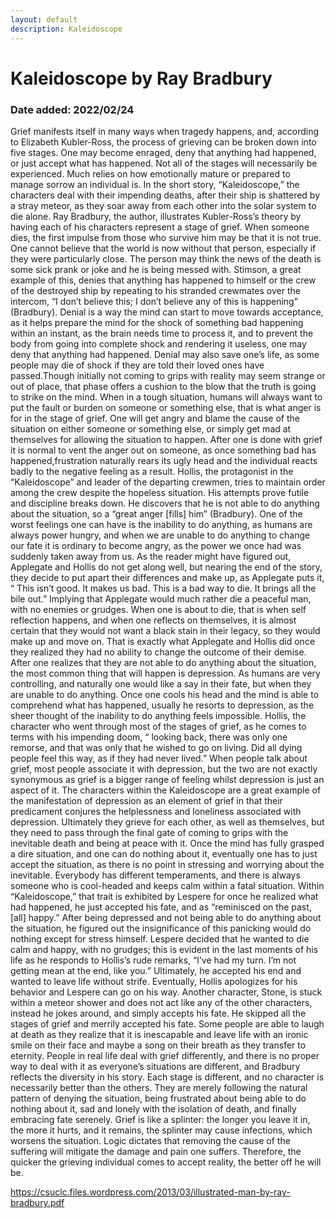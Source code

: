 ```yaml
---
layout: default
description: Kaleidoscope
---
```

# Kaleidoscope by Ray Bradbury
### Date added: 2022/02/24

Grief manifests itself in many ways when tragedy happens, and, according to Elizabeth Kubler-Ross, the process of grieving can be broken down into five stages. One may become enraged, deny that anything had happened, or just accept what has happened. Not all of the stages will necessarily be experienced. Much relies on how emotionally mature or prepared to manage sorrow an individual is. In the short story, “Kaleidoscope,” the characters deal with their impending deaths, after their ship is shattered by a stray meteor, as they soar away from each other into the solar system to die alone. Ray Bradbury, the author, illustrates Kubler-Ross’s theory by having each of his characters represent a stage of grief. 
When someone dies, the first impulse from those who survive him may be that it is not true. One cannot believe that the world is now without that person, especially if they were particularly close. The person may think the news of the death is some sick prank or joke and he is being messed with. Stimson, a great example of this, denies that anything has happened to himself or the crew of the destroyed ship by repeating to his stranded crewmates over the intercom, “I don’t believe this; I don’t believe any of this is happening” (Bradbury). Denial is a way the mind can start to move towards acceptance, as it helps prepare the mind for the shock of something bad happening within an instant, as the brain needs time to process it, and to prevent the body from going into complete shock and rendering it useless, one may deny that anything had happened. Denial may also save one’s life, as some people may die of shock if they are told their loved ones have passed.Though initially not coming to grips with reality may seem strange or out of place, that phase offers a cushion to the blow that the truth is going to strike on the mind. When in a tough situation, humans will always want to put the fault or burden on someone or something else, that is what anger is for in the stage of grief. One will get angry and blame the cause of the situation on either someone or something else, or simply get mad at themselves for allowing the situation to happen.
After one is done with grief it is normal to vent the anger out on someone, as once something bad has happened,frustration naturally rears its ugly head and the individual reacts badly to the negative feeling as a result. Hollis, the protagonist in the “Kaleidoscope” and leader of the departing crewmen, tries to maintain order among the crew despite the hopeless situation. His attempts prove futile and discipline breaks down. He discovers that he is not able to do anything about the situation, so a “great anger [fills] him” (Bradbury). One of the worst feelings one can have is the inability to do anything, as humans are always power hungry, and when we are unable to do anything to change our fate it is ordinary to become angry, as the power we once had was suddenly taken away from us. As the reader might have figured out, Applegate and Hollis do not get along well, but nearing the end of the story, they decide to put apart their differences and make up, as Applegate puts it, “ This isn’t good. It makes us bad. This is a bad way to die. It brings all the bile out.” Implying that Applegate would much rather die a peaceful man, with no enemies or grudges. When one is about to die, that is when self reflection happens, and when one reflects on themselves, it is almost certain that they would not want a black stain in their legacy, so they would make up and move on. That is exactly what Applegate and Hollis did once they realized they had no ability to change the outcome of their demise. After one realizes that they are not able to do anything about the situation, the most common thing that will happen is depression. As humans are very controlling, and naturally one would like a say in their fate, but when they are unable to do anything.
Once one cools his head and the mind is able to comprehend what has happened, usually he resorts to depression, as the sheer thought of the inability to do anything feels impossible. Hollis, the character who went through most of the stages of grief, as he comes to terms with his impending doom, “ looking back, there was only one remorse, and that was only that he wished to go on living. Did all dying people feel this way, as if they had never lived.” When people talk about grief, most people associate it with depression, but the two are not exactly synonymous as grief is a bigger range of feeling whilst depression is just an aspect of it. The characters within the Kaleidoscope are a great example of the manifestation of depression as an element of grief in that their predicament conjures the helplessness and loneliness associated with depression. Ultimately they grieve for each other, as well as themselves, but they need to pass through the final gate of coming to grips with the inevitable death and being at peace with it.
Once the mind has fully grasped a dire situation, and one can do nothing about it, eventually one has to just accept the situation, as there is no point in stressing and worrying about the inevitable. Everybody has different temperaments, and there is always someone who is cool-headed and keeps calm within a fatal situation. Within “Kaleidoscope,” that trait is exhibited by Lespere for once he realized what had happened, he just accepted his fate, and as “reminisced on the past, [all] happy.” After being depressed and not being able to do anything about the situation, he figured out the insignificance of this panicking would do nothing except for stress himself. Lespere decided that he wanted to die calm and happy, with no grudges; this is evident in the last moments of his life as he responds to Hollis’s rude remarks, “I’ve had my turn. I’m not getting mean at the end, like you.” Ultimately, he accepted his end and wanted to leave life without strife. Eventually, Hollis apologizes for his behavior and Lespere can go on his way. Another character, Stone, is stuck within a meteor shower and  does not act like any of the other characters, instead he jokes around, and simply accepts his fate. He skipped all the stages of grief and merrily accepted his fate. Some people are able to laugh at death as they realize that it is inescapable and leave life with an ironic smile on their face and maybe a song on their breath as they transfer to eternity. 
 	People in real life deal with grief differently, and there is no proper way to deal with it as everyone’s situations are different, and Bradbury reflects the diversity in his story. Each stage is different, and no character is necessarily better than the others. They are merely following the natural  pattern of denying the situation, being frustrated about being able to do nothing about it, sad and lonely with the isolation of death, and finally embracing fate serenely. Grief is like a splinter: the longer you leave it in, the more it hurts, and it remains, the splinter may cause infections, which worsens the situation. Logic dictates that removing the cause of the suffering will mitigate the damage and pain one suffers. Therefore, the quicker the grieving individual comes to accept reality, the better off he will be. 


https://csuclc.files.wordpress.com/2013/03/illustrated-man-by-ray-bradbury.pdf


